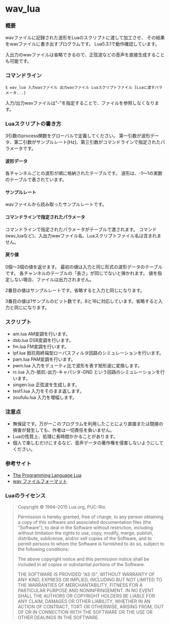 wav_lua
=======

### 概要
wavファイルに記録された波形をLuaのスクリプトに渡して加工させ、
その結果をwavファイルに書き出すプログラムです。
Lua5.3.1で動作確認しています。

入出力のwavファイルは省略できるので、正弦波などの音声を直接生成することも可能です。

### コマンドライン

```
$ wav_lua 入力wavファイル 出力wavファイル Luaスクリプトファイル [Luaに渡すパラメータ...]
```

入力/出力wavファイルは"-"を指定することで、ファイルを参照しなくなります。

### Luaスクリプトの書き方

3引数のprocess関数をグローバルで定義してください。
第一引数が波形データ、第二引数がサンプルレート[Hz]、第三引数がコマンドラインで指定されたパラメータです。

#### 波形データ
各チャンネルごとの波形が順に格納されたテーブルです。
波形は、-1～1の実数のテーブルで表されています。

#### サンプルレート
wavファイルから読み取ったサンプルレートです。

#### コマンドラインで指定されたパラメータ
コマンドラインで指定されたパラメータがテーブルで渡されます。
コマンド(wav_luaなど)、入出力wavファイル名、Luaスクリプトファイル名は含まれません。

#### 戻り値
0個～3個の値を返せます。
最初の値は入力と同じ形式の波形データのテーブルです。
各チャンネルのテーブルの「長さ」が同じでないと弾かれます。
値を指定しない場合、ファイルは出力されません。

2番目の値はサンプルレートです。省略すると入力と同じになります。

3番目の値は1サンプルのビット数です。8と16に対応しています。省略すると入力と同じになります。

### スクリプト
* am.lua
  AM変調を行います。
* dsb.lua
  DSB変調を行います。
* fm.lua
  FM変調を行います。
* lpf.lua
  抵抗両終端型ローパスフィルタ回路のシミュレーションを行います。
* pam.lua
  PAM変調を行います。
* pwm.lua
  入力をデューティ比で波形を表す矩形波に変換します。
* rc.lua
  入力-抵抗-出力-キャパシタ-GND という回路のシミュレーションを行います。
* singen.lua
  正弦波を生成します。
* test1.lua
  入力をそのまま返します。
* zoufulu.lua
  入力を増幅します。

### 注意点
* 無保証です。万が一このプログラムを利用したことにより直接または間接の損害が発生しても、作者は一切責任を負いません。
* Luaの性質上、処理に長時間かかることがあります。
* 個人で楽しむだけにするなど、音声データの著作権を侵害しないようにしてください。

### 参考サイト
* [The Programming Language Lua](http://www.lua.org/)
* [wav ファイルフォーマット](http://www.kk.iij4u.or.jp/~kondo/wave/)

### Luaのライセンス

> Copyright © 1994–2015 Lua.org, PUC-Rio.
>
> Permission is hereby granted, free of charge, to any person obtaining a copy of this software and associated documentation files (the "Software"), to deal in the Software without restriction, including without limitation the rights to use, copy, modify, merge, publish, distribute, sublicense, and/or sell copies of the Software, and to permit persons to whom the Software is furnished to do so, subject to the following conditions:
>
> The above copyright notice and this permission notice shall be included in all copies or substantial portions of the Software.
>
> THE SOFTWARE IS PROVIDED "AS IS", WITHOUT WARRANTY OF ANY KIND, EXPRESS OR IMPLIED, INCLUDING BUT NOT LIMITED TO THE WARRANTIES OF MERCHANTABILITY, FITNESS FOR A PARTICULAR PURPOSE AND NONINFRINGEMENT. IN NO EVENT SHALL THE AUTHORS OR COPYRIGHT HOLDERS BE LIABLE FOR ANY CLAIM, DAMAGES OR OTHER LIABILITY, WHETHER IN AN ACTION OF CONTRACT, TORT OR OTHERWISE, ARISING FROM, OUT OF OR IN CONNECTION WITH THE SOFTWARE OR THE USE OR OTHER DEALINGS IN THE SOFTWARE.
